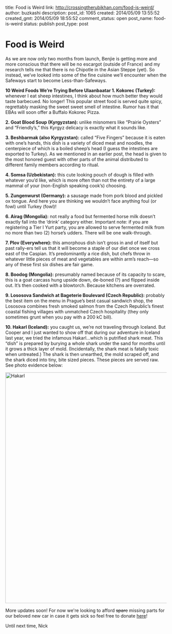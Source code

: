 title: Food is Weird
link: http://crossingtherubikhan.com/food-is-weird/
author: buzkashi
description: 
post_id: 1065
created: 2014/05/09 13:55:52
created_gmt: 2014/05/09 18:55:52
comment_status: open
post_name: food-is-weird
status: publish
post_type: post

# Food is Weird

<p>As we are now only two months from launch, Benjie is getting more and more conscious that there will be no escargot (outside of France) and my research tells me that there is no Chipotle in the Asian Steppe (yet). So instead, we’ve looked into some of the fine cuisine we’ll encounter when the Safeways start to become Less-than-Safeways.</p>
<p><strong>10 Weird Foods We’re Trying Before Ulaanbaatar
</strong>
<strong>1. Kokorec (Turkey):</strong> whenever I eat sheep intestines, I think about how much better they would taste barbecued. No longer! This popular street food is served quite spicy, regrettably masking the sweet sweet smell of intestine. Rumor has it that EBAs will soon offer a Buffalo Kokorec Pizza. </p>
<p><strong>2. Goat Blood Soup (Kyrgyzstan):</strong> unlike misnomers like “Prairie Oysters” and “Friendly’s,” this Kyrgyz delicacy is exactly what it sounds like. </p>
<p><strong>3. Beshbarmak (also Kyrgyzstan):</strong> called “Five Fingers” because it is eaten with one’s hands, this dish is a variety of diced meat and noodles, the centerpiece of which is a boiled sheep’s head (I guess the intestines are exported to Turkey). As we mentioned in an earlier post, the head is given to the most honored guest with other parts of the animal distributed to different family members according to ritual.</p>
<p><strong>4. Somsa (Uzbekistan):</strong> this cute looking pouch of dough is filled with whatever you’d like, which is more often than not the entirety of a large mammal of your (non-English speaking cook’s) choosing.</p>
<p><strong>5. Zungenwurst (Germany):</strong> a sausage made from pork blood and pickled ox tongue. And here you are thinking we wouldn’t face anything foul (or fowl) until Turkey (fowl)!</p>
<p><strong>6. Airag (Mongolia):</strong> not really a food but fermented horse milk doesn’t exactly fall into the ‘drink’ category either. Important note: if you are registering a Tier I Yurt party, you are allowed to serve fermented milk from no more than two (2) horse’s udders. There will be one walk-through.</p>
<p><strong>7. Plov (Everywhere):</strong> this amorphous dish isn’t gross in and of itself but past rally-ers tell us that it will become a staple of our diet once we cross east of the Caspian. It’s predominantly a rice dish, but chefs throw in whatever little pieces of meat and vegetables are within arm’s reach—so any of these first six dishes are fair game.</p>
<p><strong>8. Boodog (Mongolia):</strong> presumably named because of its capacity to scare, this is a goat carcass hung upside down, de-boned (?) and flipped inside out. It’s then cooked with a blowtorch. Because kitchens are overrated.</p>
<p><strong>9. Lososova Sandwich at Bageterie Boulevard (Czech Republic):</strong> probably the best item on the menu in Prague’s best casual sandwich shop, the Lososova combines fresh smoked salmon from the Czech Republic’s finest coastal fishing villages with unmatched Czech hospitality (they only sometimes grunt when you pay with a 200 kC bill).</p>
<p><strong>10. Hakarl (Iceland):</strong> you caught us, we’re not traveling through Iceland. But Cooper and I just wanted to show off that during our adventure in Iceland last year, we tried the infamous Hakarl...which is putrified shark meat. This “dish” is prepared by burying a whole shark under the sand for months until it grows a thick layer of mold. (Incidentally, the shark meat is fatally toxic when untreated.) The shark is then unearthed, the mold scraped off, and the shark diced into tiny, bite sized pieces. These pieces are served raw. See photo evidence below:</p>
<p><img src="http://crossingtherubikhan.com/wp-content/uploads/2014/05/Hakarl.jpg" alt="Hakarl" width="1280" height="720" class="aligncenter size-full wp-image-1075" /></p>
<p>More updates soon! For now we're looking to afford <del datetime="2014-05-09T19:42:58+00:00">spare</del> missing parts for our beloved new car in case it gets sick so feel free to donate <a href="www.crossingtherubikhan.com/donate" title="here" target="_blank">here</a>!</p>
<p>Until next time,
Nick</p>